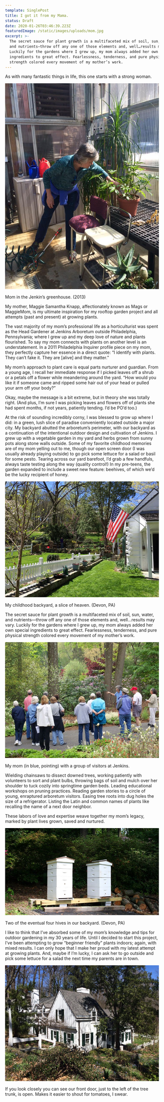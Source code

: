 ```yaml
---
template: SinglePost
title: I got it from my Mama.
status: Draft
date: 2020-01-26T03:46:39.223Z
featuredImage: /static/images/uploads/mom.jpg
excerpt: >-
  The secret sauce for plant growth is a multifaceted mix of soil, sun, water,
  and nutrients⁠—throw off any one of those elements and, well…results may vary.
  Luckily for the gardens where I grew up, my mom always added her own special
  ingredients to great effect. Fearlessness, tenderness, and pure physical
  strength colored every movement of my mother’s work.
---
```

As with many fantastic things in life, this one starts with a strong woman. 

![](/static/images/uploads/mom.jpg)

Mom in the Jenkin’s greenhouse. (2013)

My mother, Maggie Samantha Knapp, affectionately known as Mags or MaggieMom, is my ultimate inspiration for my rooftop garden project and all attempts (past and present) at growing plants. 

The vast majority of my mom’s professional life as a horticulturist was spent as the Head Gardener at Jenkins Arboretum outside Philadelphia, Pennsylvania; where I grew up and my deep love of nature and plants flourished. To say my mom connects with plants on another level is an understatement. In a 2011 Philadelphia Inquirer profile piece on my mom, they perfectly capture her essence in a direct quote: “I identify with plants. They can’t fake it. They are \[alive] and they matter.”

My mom’s approach to plant care is equal parts nurturer and guardian. From a young age, I recall her immediate response if I picked leaves off a shrub or a petals off a flower while meandering around the yard. “How would you like it if someone came and ripped some hair out of your head or pulled your arm off your body?” 

Okay, maybe the message is a bit extreme, but in theory she was totally right. (And plus, I’m sure I was picking leaves and flowers off of plants she had spent months, if not years, patiently tending. I’d be PO’d too.) 

At the risk of sounding incredibly corny, I was blessed to grow up where I did: in a green, lush slice of paradise conveniently located outside a major city. My backyard abutted the arboretum’s perimeter, with our backyard as a continuation of the intentional outdoor design and cultivation of Jenkins. I grew up with a vegetable garden in my yard and herbs grown from sunny pots along stone walls outside. Some of my favorite childhood memories are of my mom yelling out to me, though our open screen door (I was usually already playing outside) to go pick some lettuce for a salad or basil for some pesto. Tearing across our yard barefoot, I’d grab a few handfuls, always taste testing along the way (quality control!) In my pre-teens, the garden expanded to include a sweet new feature: beehives, of which we’d be the lucky recipient of honey.

![](/static/images/uploads/home4.jpg)

My childhood backyard, a slice of heaven. (Devon, PA)

The secret sauce for plant growth is a multifaceted mix of soil, sun, water, and nutrients⁠—throw off any one of those elements and, well…results may vary. Luckily for the gardens where I grew up, my mom always added her own special ingredients to great effect. Fearlessness, tenderness, and pure physical strength colored every movement of my mother’s work.

![](/static/images/uploads/home5.jpg)

My mom (in blue, pointing) with a group of visitors at Jenkins.

Wielding chainsaws to dissect downed trees, working patiently with volunteers to sort and plant bulbs, throwing bags of soil and mulch over her shoulder to tuck cozily into springtime garden beds. Leading educational workshops on pruning practices. Reading garden stories to a circle of young, enraptured arboretum visitors. Easing tree roots into dug holes the size of a refrigerator. Listing the Latin and common names of plants like recalling the name of a next door neighbor. 

These labors of love and expertise weave together my mom’s legacy, marked by plant lives grown, saved and nurtured. 

![](/static/images/uploads/bees-1.jpg)

Two of the eventual four hives in our backyard. (Devon, PA)

I like to think that I’ve absorbed some of my mom’s knowledge and tips for outdoor gardening in my 30 years of life. Until I decided to start this project, I’ve been attempting to grow “beginner friendly” plants indoors; again, with mixed results. I can only hope that I make her proud with my latest attempt at growing plants. And, maybe if I’m lucky, I can ask her to go outside and pick some lettuce for a salad the next time my parents are in town. 

![](/static/images/uploads/home.jpg)

If you look closely you can see our front door, just to the left of the tree trunk, is open. Makes it easier to shout for tomatoes, I swear.
